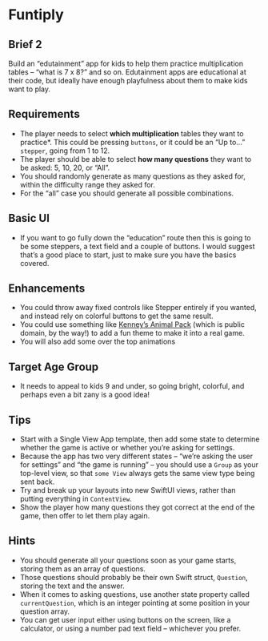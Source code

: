 # Funtiply

## Brief 2
Build an “edutainment” app for kids to help them practice multiplication tables – “what is 7 x 8?” and so on. Edutainment apps are educational at their code, but ideally have enough playfulness about them to make kids want to play.

## Requirements
- The player needs to select **which multiplication** tables they want to practice*. This could be pressing `buttons`, or it could be an “Up to…” `stepper`, going from 1 to 12.
- The player should be able to select **how many questions** they want to be asked: 5, 10, 20, or “All”.
- You should randomly generate as many questions as they asked for, within the difficulty range they asked for. 
- For the “all” case you should generate all possible combinations.

## Basic UI
- If you want to go fully down the “education” route then this is going to be some steppers, a text field and a couple of buttons. I would suggest that’s a good place to start, just to make sure you have the basics covered.

## Enhancements
- You could throw away fixed controls like Stepper entirely if you wanted, and instead rely on colorful buttons to get the same result. 
- You could use something like [Kenney’s Animal Pack](https://kenney.nl/assets/animal-pack-redux) (which is public domain, by the way!) to add a fun theme to make it into a real game. 
- You will also add some over the top animations

## Target Age Group
- It needs to appeal to kids 9 and under, so going bright, colorful, and perhaps even a bit zany is a good idea!

## Tips
- Start with a Single View App template, then add some state to determine whether the game is active or whether you’re asking for settings.
- Because the app has two very different states – “we’re asking the user for settings” and “the game is running” – you should use a `Group` as your top-level view, so that `some View` always gets the same view type being sent back.
- Try and break up your layouts into new SwiftUI views, rather than putting everything in `ContentView`.
- Show the player how many questions they got correct at the end of the game, then offer to let them play again.

## Hints
- You should generate all your questions soon as your game starts, storing them as an array of questions.
- Those questions should probably be their own Swift struct, `Question`, storing the text and the answer.
- When it comes to asking questions, use another state property called `currentQuestion`, which is an integer pointing at some position in your question array.
- You can get user input either using buttons on the screen, like a calculator, or using a number pad text field – whichever you prefer.
